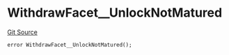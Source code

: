 # WithdrawFacet__UnlockNotMatured
[Git Source](https://github.com/VaporFi/liquid-staking/blob/3b515db4cbed442e9d462b37141dae8e14c9c9d0/src/facets/WithdrawFacet.sol)


```solidity
error WithdrawFacet__UnlockNotMatured();
```

